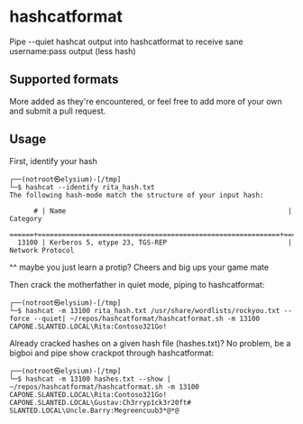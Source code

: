# hashcatformat
Pipe --quiet hashcat output into hashcatformat to receive sane username:pass output (less hash)

## Supported formats
More added as they're encountered, or feel free to add more of your own and submit a pull request.

## Usage

First, identify your hash
```
┌──(notroot㉿elysium)-[/tmp]
└─$ hashcat --identify rita_hash.txt 
The following hash-mode match the structure of your input hash:

      # | Name                                                       | Category
  ======+============================================================+======================================
  13100 | Kerberos 5, etype 23, TGS-REP                              | Network Protocol
```
^^ maybe you just learn a protip?  Cheers and big ups your game mate


Then crack the motherfather in quiet mode, piping to hashcatformat:
```
┌──(notroot㉿elysium)-[/tmp]
└─$ hashcat -m 13100 rita_hash.txt /usr/share/wordlists/rockyou.txt --force --quiet| ~/repos/hashcatformat/hashcatformat.sh -m 13100
CAPONE.SLANTED.LOCAL\Rita:Contoso321Go!
```

Already cracked hashes on a given hash file (hashes.txt)?  No problem, be a bigboi and pipe show crackpot through hashcatformat:
```
┌──(notroot㉿elysium)-[/tmp]
└─$ hashcat -m 13100 hashes.txt --show | ~/repos/hashcatformat/hashcatformat.sh -m 13100
CAPONE.SLANTED.LOCAL\Rita:Contoso321Go!
CAPONE.SLANTED.LOCAL\Gustav:Ch3rryp1ck3r20ft#
SLANTED.LOCAL\Uncle.Barry:Megreencuub3*@*@
```